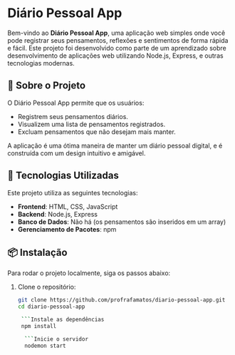 # Diário Pessoal App

Bem-vindo ao **Diário Pessoal App**, uma aplicação web simples onde você pode registrar seus pensamentos, reflexões e sentimentos de forma rápida e fácil. Este projeto foi desenvolvido como parte de um aprendizado sobre desenvolvimento de aplicações web utilizando Node.js, Express, e outras tecnologias modernas.

## 📖 Sobre o Projeto

O Diário Pessoal App permite que os usuários:

- Registrem seus pensamentos diários.
- Visualizem uma lista de pensamentos registrados.
- Excluam pensamentos que não desejam mais manter.

A aplicação é uma ótima maneira de manter um diário pessoal digital, e é construída com um design intuitivo e amigável.

## 🚀 Tecnologias Utilizadas

Este projeto utiliza as seguintes tecnologias:

- **Frontend**: HTML, CSS, JavaScript
- **Backend**: Node.js, Express
- **Banco de Dados**: Não há (os pensamentos são inseridos em um array)
- **Gerenciamento de Pacotes**: npm

## 📦 Instalação

Para rodar o projeto localmente, siga os passos abaixo:

1. Clone o repositório:

   ```bash
   git clone https://github.com/profrafamatos/diario-pessoal-app.git
   cd diario-pessoal-app

    ```Instale as dependências
    npm install

     ```Inicie o servidor
     nodemon start
